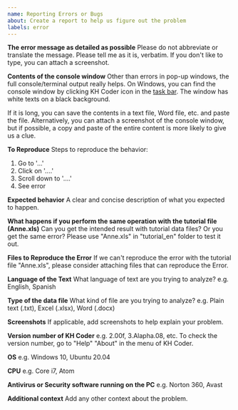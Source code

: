 ```yaml
---
name: Reporting Errors or Bugs
about: Create a report to help us figure out the problem
labels: error
---
```


<!-- Please edit the following template. -->

**The error message as detailed as possible**
Please do not abbreviate or translate the message. Please tell me as it is, verbatim. If you don't like to type, you can attach a screenshot.

**Contents of the console window**
Other than errors in pop-up windows, the full console/terminal output really helps. On Windows, you can find the console window by clicking KH Coder icon in the [task bar](https://en.wikipedia.org/wiki/Taskbar#Microsoft_Windows). The window has white texts on a black background.

If it is long, you can save the contents in a text file, Word file, etc. and paste the file. Alternatively, you can attach a screenshot of the console window, but if possible, a copy and paste of the entire content is more likely to give us a clue.

**To Reproduce**
Steps to reproduce the behavior:
1. Go to '...'
2. Click on '....'
3. Scroll down to '....'
4. See error

**Expected behavior**
A clear and concise description of what you expected to happen.

**What happens if you perform the same operation with the tutorial file (Anne.xls)**
Can you get the intended result with tutorial data files? Or you get the same error? Please use "Anne.xls" in "tutorial_en" folder to test it out.

**Files to Reproduce the Error**
If we can't reproduce the error with the tutorial file "Anne.xls", please consider attaching files that can reproduce the Error.

**Language of the Text**
What language of text are you trying to analyze?
e.g. English, Spanish

**Type of the data file**
What kind of file are you trying to analyze?
e.g. Plain text (.txt), Excel (.xlsx), Word (.docx)

**Screenshots**
If applicable, add screenshots to help explain your problem.

**Version number of KH Coder**
e.g. 2.00f, 3.Alapha.08, etc. To check the version number, go to "Help" "About" in the menu of KH Coder.

**OS**
e.g. Windows 10, Ubuntu 20.04

**CPU**
e.g. Core i7, Atom

**Antivirus or Security software running on the PC**
e.g. Norton 360, Avast

**Additional context**
Add any other context about the problem.
